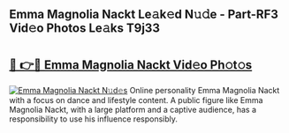 ## Emma Magnolia Nackt Le𝚊k𝚎d N𝚞𝚍e - Part-RF3 Vid𝚎o Photos Le𝚊ks T9j33

# <h2><a href="http://fb4ngl4.evod.top/?m=Emma+Magnolia+Nackt">🔗 👉🔴 Emma Magnolia Nackt Vid𝚎o Ph𝚘t𝚘s</a></h2>

[![Emma Magnolia Nackt N𝚞d𝚎s](https://i.imgur.com/8V9OHl7.gif)](http://fb4ngl4.evod.top/?m=Emma+Magnolia+Nackt)
Online personality Emma Magnolia Nackt with a focus on dance and lifestyle content. A public figure like Emma Magnolia Nackt, with a large platform and a captive audience, has a responsibility to use his influence responsibly. 
